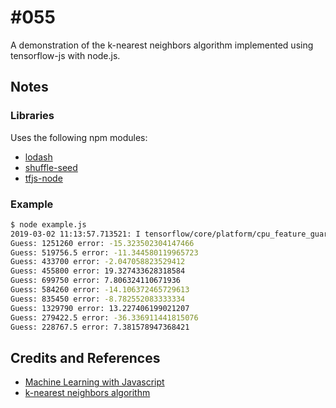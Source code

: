 # #055

A demonstration of the k-nearest neighbors algorithm implemented using tensorflow-js with node.js.

## Notes

### Libraries

Uses the following npm modules:

* [lodash](https://www.npmjs.com/package/lodash)
* [shuffle-seed](https://www.npmjs.com/package/shuffle-seed)
* [tfjs-node](https://www.npmjs.com/package/@tensorflow/tfjs-node)

### Example

```bash
$ node example.js
2019-03-02 11:13:57.713521: I tensorflow/core/platform/cpu_feature_guard.cc:141] Your CPU supports instructions that this TensorFlow binary was not compiled to use: SSE4.2 AVX AVX2 FMA
Guess: 1251260 error: -15.323502304147466
Guess: 519756.5 error: -11.344580119965723
Guess: 433700 error: -2.047058823529412
Guess: 455800 error: 19.327433628318584
Guess: 699750 error: 7.806324110671936
Guess: 584260 error: -14.106372465729613
Guess: 835450 error: -8.782552083333334
Guess: 1329790 error: 13.227406199021207
Guess: 279422.5 error: -36.336911441815076
Guess: 228767.5 error: 7.381578947368421
```

## Credits and References

* [Machine Learning with Javascript](https://www.udemy.com/machine-learning-with-javascript/learn/v4/overview)
* [k-nearest neighbors algorithm](https://en.wikipedia.org/wiki/K-nearest_neighbors_algorithm)
